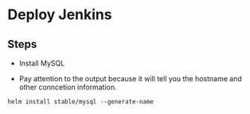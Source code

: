 # Deploy Jenkins

## Steps

* Install MySQL

* Pay attention to the output because it will tell you the hostname and other conncetion information.

```
helm install stable/mysql --generate-name
```
